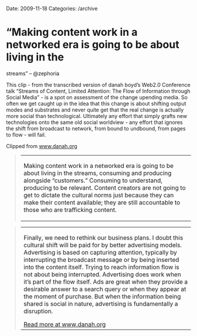 Date: 2009-11-18
Categories: /archive

# “Making content work in a networked era is going to be about living in the
  streams” – @zephoria

<div class="Clog_Commentary_Wrap"><div class="Clog_Post_Text"><p>This clip - from the transcribed version of danah boyd&#8217;s Web2.0 Conference talk &#8220;Streams of Content, Limited Attention: The Flow of Information through Social Media&#8221; - is a spot on assessment of the change upending media.  So often we get caught up in the idea that this change is about shifting output modes and substrates and never quite get that the real change is actually more social than technological.  Ultimately any effort that simply grafts new technologies onto the same old social worldview - any effort that ignores the shift from broadcast to network, from bound to undbound, from pages to flow - will fail.</p></div></div><div class="Clog_Content_Outer"><!-- BEGIN_CLOG_CONTENT ID: reload CLOGS.CLIPMARKS.COM --><div class="Clog_Top_Wrap"><div class="Clog_Source_First"><span>Clipped from <a rel="clipsource"  title="http://www.danah.org/papers/talks/Web2Expo.html" href="http://www.danah.org/papers/talks/Web2Expo.html">www.danah.org</a></span></div></div><div class="Clog_Middle_Wrap"><blockquote class="Clog_Content_Item" cite="http://www.danah.org/papers/talks/Web2Expo.html"><table cellpadding="0" cellspacing="0"><tr><td><P>Making content work in a networked era is going to be about living in the streams, consuming and producing alongside &#8220;customers.&#8221;  Consuming to understand, producing to be relevant.  Content creators are not going to get to dictate the cultural norms just because they can make their content available; they are still accountable to those who are trafficking content.</P></td></tr></table></blockquote><div class="Clog_Content_Hr"></div><blockquote class="Clog_Content_Item" cite="http://www.danah.org/papers/talks/Web2Expo.html"><table cellpadding="0" cellspacing="0"><tr><td><P>Finally, we need to rethink our business plans.  I doubt this cultural shift will be paid for by better advertising models.  Advertising is based on capturing attention, typically by interrupting the broadcast message or by being inserted into the content itself.  Trying to reach information flow is not about being interrupted.  Advertising does work when it&#8217;s part of the flow itself.  Ads are great when they provide a desirable answer to a search query or when they appear at the moment of purchase.  But when the information being shared is social in nature, advertising is fundamentally a disruption.</P><span class="Clog_Source_Button"><a rel="clipsource"  title="http://www.danah.org/papers/talks/Web2Expo.html" href="http://www.danah.org/papers/talks/Web2Expo.html">Read more at www.danah.org</a></span></td></tr></table></blockquote></div><div class="Clog_Bottom_Wrap">&nbsp;</div></div>
